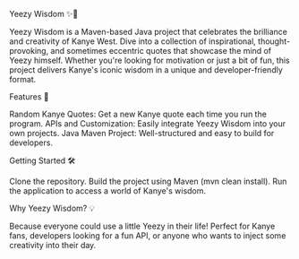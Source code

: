 Yeezy Wisdom ✨🎤

Yeezy Wisdom is a Maven-based Java project that celebrates the brilliance and creativity of Kanye West. Dive into a collection of inspirational, thought-provoking, and sometimes eccentric quotes that showcase the mind of Yeezy himself. Whether you're looking for motivation or just a bit of fun, this project delivers Kanye's iconic wisdom in a unique and developer-friendly format.


Features 🚀

Random Kanye Quotes: Get a new Kanye quote each time you run the program.
APIs and Customization: Easily integrate Yeezy Wisdom into your own projects.
Java Maven Project: Well-structured and easy to build for developers.


Getting Started 🛠️

Clone the repository.
Build the project using Maven (mvn clean install).
Run the application to access a world of Kanye's wisdom.


Why Yeezy Wisdom? 💡

Because everyone could use a little Yeezy in their life! Perfect for Kanye fans, developers looking for a fun API, or anyone who wants to inject some creativity into their day.

